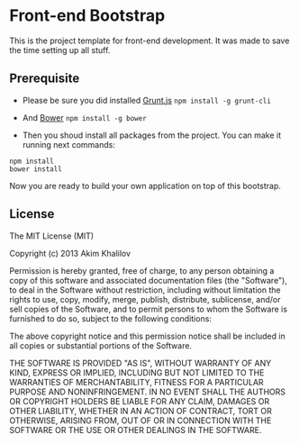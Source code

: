 # Front-end Bootstrap

This is the project template for front-end development. It was made to save the time setting up all stuff.

## Prerequisite

- Please be sure you did installed [Grunt.js](http://gruntjs.com/getting-started) `npm install -g grunt-cli`

- And [Bower](http://bower.io/) `npm install -g bower`
- Then you shoud install all packages from the project. You can make it running next commands:

```
npm install
bower install
```

Now you are ready to build your own application on top of this bootstrap.

License
-------

The MIT License (MIT)

Copyright (c) 2013 Akim Khalilov

Permission is hereby granted, free of charge, to any person obtaining a copy
of this software and associated documentation files (the "Software"), to deal
in the Software without restriction, including without limitation the rights
to use, copy, modify, merge, publish, distribute, sublicense, and/or sell
copies of the Software, and to permit persons to whom the Software is
furnished to do so, subject to the following conditions:

The above copyright notice and this permission notice shall be included in
all copies or substantial portions of the Software.

THE SOFTWARE IS PROVIDED "AS IS", WITHOUT WARRANTY OF ANY KIND, EXPRESS OR
IMPLIED, INCLUDING BUT NOT LIMITED TO THE WARRANTIES OF MERCHANTABILITY,
FITNESS FOR A PARTICULAR PURPOSE AND NONINFRINGEMENT. IN NO EVENT SHALL THE
AUTHORS OR COPYRIGHT HOLDERS BE LIABLE FOR ANY CLAIM, DAMAGES OR OTHER
LIABILITY, WHETHER IN AN ACTION OF CONTRACT, TORT OR OTHERWISE, ARISING FROM,
OUT OF OR IN CONNECTION WITH THE SOFTWARE OR THE USE OR OTHER DEALINGS IN
THE SOFTWARE.